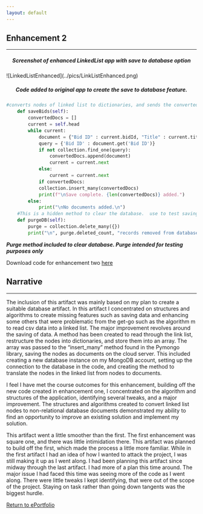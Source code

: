 ```yaml
---
layout: default
---
```


## Enhancement 2
---

<h5 style="text-align:center;">Screenshot of enhanced LinkedList app with save to database option</h5> 
![LinkedListEnhanced](../pics/LinkListEnhanced.png)

<h5 style="text-align:center;">Code added to original app to create the save to database feature.</h5> 

```python
#converts nodes of linked list to dictionaries, and sends the converted data to a MongoDB
	def saveBids(self):
		convertedDocs = []
		current = self.head
	    while current:
			document = {"Bid ID" : current.bidId, "Title" : current.title, "fund" : current.fund, "amount" : current.amount}
			query = {'Bid ID' : document.get('Bid ID')}
			if not collection.find_one(query):
				convertedDocs.append(document)
				current = current.next
			else:
				current = current.next
			if convertedDocs:
			collection.insert_many(convertedDocs)
			print(f"\nSave complete. {len(convertedDocs)} added.")
		else:
			print("\nNo documents added.\n")
	#This is a hidden method to clear the database.  use to test saving data to database		
	def purgeDB(self):
		purge = collection.delete_many({})
		print("\n", purge.deleted_count, "records removed from database.\n3")
```
***Purge method included to clear database.  Purge intended for testing purposes only***

Download code for enhancement two <a href="./code/LinkListEnhanced.zip">here</a>

## Narrative
---
The inclusion of this artifact was mainly based on my plan to create a suitable database artifact.  In this artifact I concentrated on structures and algorithms to create missing features such as saving data and enhancing some others that were problematic from the get-go such as the algorithm m to read csv data into a linked list.  The major improvement revolves around the saving of data.  A method has been created to read through the link list, restructure the nodes into dictionaries, and store them into an array.  The array was passed to the “insert_many” method found in the Pymongo library, saving the nodes as documents on the cloud server.  This included creating a new database instance on my MongoDB account, setting up the connection to the database in the code, and creating the method to translate the nodes in the linked list from nodes to documents. 
    
I feel I have met the course outcomes for this enhancement, building off the new code created in enhancement one, I concentrated on the algorithm and structures of the application, identifying several tweaks, and a major improvement.  The structures and algorithms created to convert linked list nodes to non-relational database documents demonstrated my ability to find an opportunity to improve an existing solution and implement my solution.
    
This artifact went a little smoother than the first.  The first enhancement was square one, and there was little intimidation there.  This artifact was planned to build off the first, which made the process a little more familiar.  While in the first artifact I had an idea of how I wanted to attack the project, I was still making it up as I went along.  I had been planning this artifact since midway through the last artifact.  I had more of a plan this time around.  The major issue I had faced this time was seeing more of the code as I went along.  There were little tweaks I kept identifying, that were out of the scope of the project.  Staying on task rather than going down tangents was the biggest hurdle.


[Return to ePortfolio](../index.html)